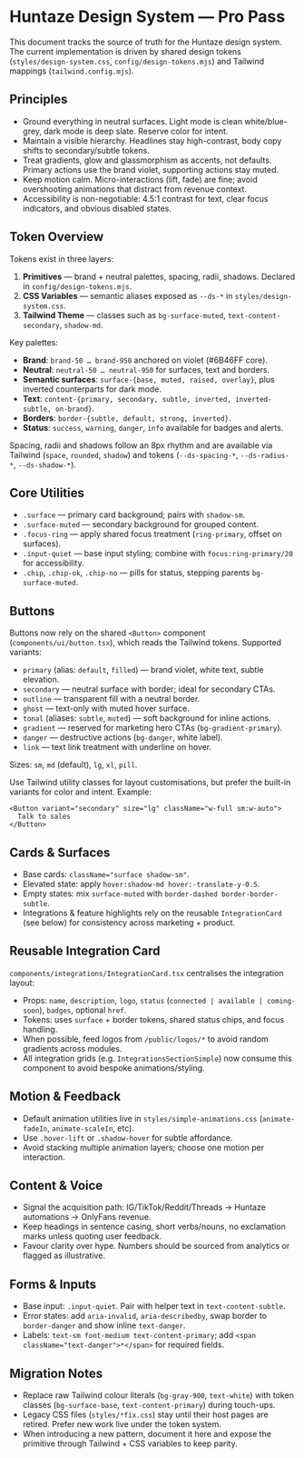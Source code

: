 Huntaze Design System — Pro Pass
=================================

This document tracks the source of truth for the Huntaze design system. The current implementation is driven by shared design tokens (`styles/design-system.css`, `config/design-tokens.mjs`) and Tailwind mappings (`tailwind.config.mjs`).

## Principles

- Ground everything in neutral surfaces. Light mode is clean white/blue-grey, dark mode is deep slate. Reserve color for intent.
- Maintain a visible hierarchy. Headlines stay high-contrast, body copy shifts to secondary/subtle tokens.
- Treat gradients, glow and glassmorphism as accents, not defaults. Primary actions use the brand violet, supporting actions stay muted.
- Keep motion calm. Micro-interactions (lift, fade) are fine; avoid overshooting animations that distract from revenue context.
- Accessibility is non-negotiable: 4.5:1 contrast for text, clear focus indicators, and obvious disabled states.

## Token Overview

Tokens exist in three layers:

1. **Primitives** — brand + neutral palettes, spacing, radii, shadows. Declared in `config/design-tokens.mjs`.
2. **CSS Variables** — semantic aliases exposed as `--ds-*` in `styles/design-system.css`.
3. **Tailwind Theme** — classes such as `bg-surface-muted`, `text-content-secondary`, `shadow-md`.

Key palettes:

- **Brand**: `brand-50 … brand-950` anchored on violet (#6B46FF core).
- **Neutral**: `neutral-50 … neutral-950` for surfaces, text and borders.
- **Semantic surfaces**: `surface-{base, muted, raised, overlay}`, plus inverted counterparts for dark mode.
- **Text**: `content-{primary, secondary, subtle, inverted, inverted-subtle, on-brand}`.
- **Borders**: `border-{subtle, default, strong, inverted}`.
- **Status**: `success`, `warning`, `danger`, `info` available for badges and alerts.

Spacing, radii and shadows follow an 8px rhythm and are available via Tailwind (`space`, `rounded`, `shadow`) and tokens (`--ds-spacing-*`, `--ds-radius-*`, `--ds-shadow-*`).

## Core Utilities

- `.surface` — primary card background; pairs with `shadow-sm`.
- `.surface-muted` — secondary background for grouped content.
- `.focus-ring` — apply shared focus treatment (`ring-primary`, offset on surfaces).
- `.input-quiet` — base input styling; combine with `focus:ring-primary/20` for accessibility.
- `.chip`, `.chip-ok`, `.chip-no` — pills for status, stepping parents `bg-surface-muted`.

## Buttons

Buttons now rely on the shared `<Button>` component (`components/ui/button.tsx`), which reads the Tailwind tokens. Supported variants:

- `primary` (alias: `default`, `filled`) — brand violet, white text, subtle elevation.
- `secondary` — neutral surface with border; ideal for secondary CTAs.
- `outline` — transparent fill with a neutral border.
- `ghost` — text-only with muted hover surface.
- `tonal` (aliases: `subtle`, `muted`) — soft background for inline actions.
- `gradient` — reserved for marketing hero CTAs (`bg-gradient-primary`).
- `danger` — destructive actions (`bg-danger`, white label).
- `link` — text link treatment with underline on hover.

Sizes: `sm`, `md` (default), `lg`, `xl`, `pill`.

Use Tailwind utility classes for layout customisations, but prefer the built-in variants for color and intent. Example:

```tsx
<Button variant="secondary" size="lg" className="w-full sm:w-auto">
  Talk to sales
</Button>
```

## Cards & Surfaces

- Base cards: `className="surface shadow-sm"`.
- Elevated state: apply `hover:shadow-md hover:-translate-y-0.5`.
- Empty states: mix `surface-muted` with `border-dashed border-border-subtle`.
- Integrations & feature highlights rely on the reusable `IntegrationCard` (see below) for consistency across marketing + product.

## Reusable Integration Card

`components/integrations/IntegrationCard.tsx` centralises the integration layout:

- Props: `name`, `description`, `logo`, `status` (`connected | available | coming-soon`), `badges`, optional `href`.
- Tokens: uses `surface` + border tokens, shared status chips, and focus handling.
- When possible, feed logos from `/public/logos/*` to avoid random gradients across modules.
- All integration grids (e.g. `IntegrationsSectionSimple`) now consume this component to avoid bespoke animations/styling.

## Motion & Feedback

- Default animation utilities live in `styles/simple-animations.css` (`animate-fadeIn`, `animate-scaleIn`, etc).
- Use `.hover-lift` or `.shadow-hover` for subtle affordance.
- Avoid stacking multiple animation layers; choose one motion per interaction.

## Content & Voice

- Signal the acquisition path: IG/TikTok/Reddit/Threads → Huntaze automations → OnlyFans revenue.
- Keep headings in sentence casing, short verbs/nouns, no exclamation marks unless quoting user feedback.
- Favour clarity over hype. Numbers should be sourced from analytics or flagged as illustrative.

## Forms & Inputs

- Base input: `.input-quiet`. Pair with helper text in `text-content-subtle`.
- Error states: add `aria-invalid`, `aria-describedby`, swap border to `border-danger` and show inline `text-danger`.
- Labels: `text-sm font-medium text-content-primary`; add `<span className="text-danger">*</span>` for required fields.

## Migration Notes

- Replace raw Tailwind colour literals (`bg-gray-900`, `text-white`) with token classes (`bg-surface-base`, `text-content-primary`) during touch-ups.
- Legacy CSS files (`styles/*fix.css`) stay until their host pages are retired. Prefer new work live under the token system.
- When introducing a new pattern, document it here and expose the primitive through Tailwind + CSS variables to keep parity.
